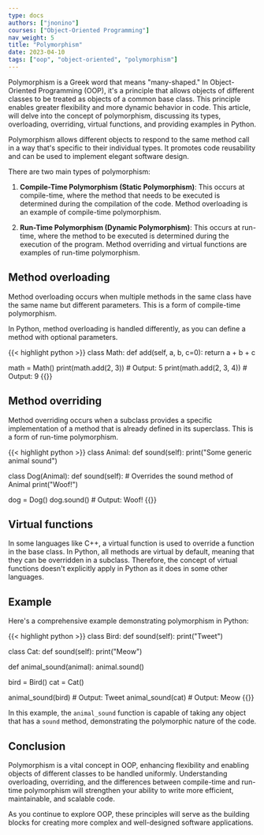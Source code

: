 ```yaml
---
type: docs
authors: ["jnonino"]
courses: ["Object-Oriented Programming"]
nav_weight: 5
title: "Polymorphism"
date: 2023-04-10
tags: ["oop", "object-oriented", "polymorphism"]
---
```


Polymorphism is a Greek word that means "many-shaped." In Object-Oriented Programming (OOP), it's a principle that allows objects of different classes to be treated as objects of a common base class. This principle enables greater flexibility and more dynamic behavior in code. This article, will delve into the concept of polymorphism, discussing its types, overloading, overriding, virtual functions, and providing examples in Python.

Polymorphism allows different objects to respond to the same method call in a way that's specific to their individual types. It promotes code reusability and can be used to implement elegant software design.

There are two main types of polymorphism:

1. **Compile-Time Polymorphism (Static Polymorphism)**: This occurs at compile-time, where the method that needs to be executed is determined during the compilation of the code. Method overloading is an example of compile-time polymorphism.

2. **Run-Time Polymorphism (Dynamic Polymorphism)**: This occurs at run-time, where the method to be executed is determined during the execution of the program. Method overriding and virtual functions are examples of run-time polymorphism.

## Method overloading

Method overloading occurs when multiple methods in the same class have the same name but different parameters. This is a form of compile-time polymorphism.

In Python, method overloading is handled differently, as you can define a method with optional parameters.

{{< highlight python >}}
class Math:
    def add(self, a, b, c=0):
        return a + b + c

math = Math()
print(math.add(2, 3))    # Output: 5
print(math.add(2, 3, 4)) # Output: 9
{{</highlight >}}

## Method overriding

Method overriding occurs when a subclass provides a specific implementation of a method that is already defined in its superclass. This is a form of run-time polymorphism.

{{< highlight python >}}
class Animal:
    def sound(self):
        print("Some generic animal sound")

class Dog(Animal):
    def sound(self): # Overrides the sound method of Animal
        print("Woof!")

dog = Dog()
dog.sound() # Output: Woof!
{{</highlight >}}

## Virtual functions

In some languages like C++, a virtual function is used to override a function in the base class. In Python, all methods are virtual by default, meaning that they can be overridden in a subclass. Therefore, the concept of virtual functions doesn't explicitly apply in Python as it does in some other languages.

## Example

Here's a comprehensive example demonstrating polymorphism in Python:

{{< highlight python >}}
class Bird:
    def sound(self):
        print("Tweet")

class Cat:
    def sound(self):
        print("Meow")

def animal_sound(animal):
    animal.sound()

bird = Bird()
cat = Cat()

animal_sound(bird) # Output: Tweet
animal_sound(cat)  # Output: Meow
{{</highlight >}}

In this example, the `animal_sound` function is capable of taking any object that has a `sound` method, demonstrating the polymorphic nature of the code.

## Conclusion

Polymorphism is a vital concept in OOP, enhancing flexibility and enabling objects of different classes to be handled uniformly. Understanding overloading, overriding, and the differences between compile-time and run-time polymorphism will strengthen your ability to write more efficient, maintainable, and scalable code.

As you continue to explore OOP, these principles will serve as the building blocks for creating more complex and well-designed software applications.
